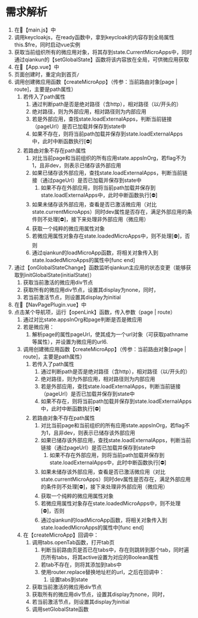 # 需求解析

1. 在📕【main.js】中
2. 调用keycloakjs，在ready函数中，拿到keycloak的内容存到全局属性this.$fre，同时启动vue实例
3. 获取当前组织所有的微应用对象，将其存到state.CurrentMicroApps中，同时通过qiankun的【setGlobalState】函数将该内容放在全局，可供微应用获取
4. 在📕【App.vue】中
5. 页面创建时，重定向到首页`/`
6. 调用创建微应用函数【createMicroApp】（传参：当前路由对象[page | route]，主要是path属性）
   1. 若传入了path属性
      1. 通过判断path是否是绝对路径（含http），相对路径（以/开头的）
      2. 绝对路径，则为外部应用，相对路径则为内部应用
      3. 若是外部应用，查找state.loadExternalApps，判断当前链接（pageUrl）是否已加载并保存到state中
      4. 如果不存在，则将当前path加载并保存到state.loadExternalApps中，此时中断函数执行[⛔]
   2. 若路由对象不存在path属性
      1. 对比当前page和当前组织的所有应用state.appsInOrg，若flag不为1，且非dev，则表示已储存该外部应用
      2. 如果已储存该外部应用，查找state.loadExternalApps，判断当前链接（通过pageUrl）是否已加载并保存到state中
         1. 如果不存在外部应用，则将当前path加载并保存到state.loadExternalApps中，此时中断函数执行[⛔]
      3. 如果未储存该外部应用，查看是否已激活微应用（对比state.currentMicroApps）同时dev属性是否存在，满足外部应用的条件则不处理[⛔]，接下来处理非外部应用（微应用）
      4. 获取一个纯粹的微应用属性对象
      5. 若微应用属性对象存在state.loadedMicroApps中，则不处理[⛔]，否则
      6. 通过qiankun的loadMicroApp函数，将相关对象传入到state.loadedMicroApps的属性中[func end]
7. 通过【onGlobalStateChange】函数监听qiankun主应用的状态变更（能够获取到initGlobalState(initialState)）
   1. 获取当前激活的微应用div节点
   2. 获取所有的微应用div节点，设置其display为none，同时，
   3. 若当前激活节点，则设置其display为initial
8. 在📕【NavPagePlugin.vue】中
9. 点击某个导航项，运行【openLink】函数，传入参数（page | route）
   1. 通过对比state.appsInOrg和page判断是否是微应用
   2. 若是微应用：
      1. 解析page的属性pageUrl，使其成为一个url对象（可获取pathname等属性），并设置为微应用的url6. 
   3. 调用创建微应用函数【createMicroApp】（传参：当前路由对象[page | route]，主要是path属性）
      1. 若传入了path属性
         1. 通过判断path是否是绝对路径（含http），相对路径（以/开头的）
         2. 绝对路径，则为外部应用，相对路径则为内部应用
         3. 若是外部应用，查找state.loadExternalApps，判断当前链接（pageUrl）是否已加载并保存到state中
         4. 如果不存在，则将当前path加载并保存到state.loadExternalApps中，此时中断函数执行[⛔]
      2. 若路由对象不存在path属性
         1. 对比当前page和当前组织的所有应用state.appsInOrg，若flag不为1，且非dev，则表示已储存该外部应用
         2. 如果已储存该外部应用，查找state.loadExternalApps，判断当前链接（通过pageUrl）是否已加载并保存到state中
            1. 如果不存在外部应用，则将当前path加载并保存到state.loadExternalApps中，此时中断函数执行[⛔]
         3. 如果未储存该外部应用，查看是否已激活微应用（对比state.currentMicroApps）同时dev属性是否存在，满足外部应用的条件则不处理[⛔]，接下来处理非外部应用（微应用）
         4. 获取一个纯粹的微应用属性对象
         5. 若微应用属性对象存在state.loadedMicroApps中，则不处理[⛔]，否则
         6. 通过qiankun的loadMicroApp函数，将相关对象传入到state.loadedMicroApps的属性中[func end]
   4. 在【createMicroApp】回调中：
      1. 调用tabs.openTab函数，打开tab页
         1. 判断当前路由页是否已在tabs中，存在则跳转到那个tab，同时遍历所有tabs，将其active设置为对应的Boolean属性
         2. 若tab不存在，则将其添加到tabs中
         3. 使用router.replace替换地址栏的url，之后在回调中：
            1. 设置tabs到state
      2. 获取当前激活的微应用div节点
      3. 获取所有的微应用div节点，设置其display为none，同时，
      4. 若当前激活节点，则设置其display为initial
      5. 调用setGlobalState函数
         